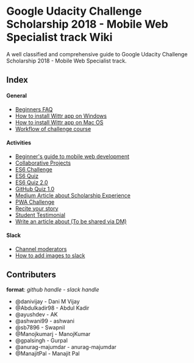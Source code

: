 # Google Udacity Challenge Scholarship 2018 - Mobile Web Specialist track Wiki
A well classified and comprehensive guide to Google Udacity Challenge Scholarship 2018 - Mobile Web Specialist track.

## Index

#### General
* [Beginners FAQ](general/Beginners%20FAQ.md)
* [How to install Wittr app on Windows](general/How%20to%20install%20Wittr%20Application%20on%20Windows.md)
* [How to install Wittr app on Mac OS](general/How%20to%20install%20Wittr%20Application%20on%20Mac.md)
* [Workflow of challenge course](general/WorkflowforUdacityGoogleChallengeScholarship.md)

#### Activities
* [Beginner's guide to mobile web development](activities/Beginners%20guide%20to%20mobile%20web%20development.md)
* [Collaborative Projects](activities/Collaborative%20Projects.md)
* [ES6 Challenge](activities/ES6%20Challenge.md)
* [ES6 Quiz](activities/ES6%20Quiz.md)
* [ES6 Quiz 2.0](activities/ES6Quiz%202.0.md)
* [GitHub Quiz 1.0](activities/GitHub%20Quiz%201.0.md)
* [Medium Article about Scholarship Experience](activities/Medium%20Article%20about%20Scholarship%20Experience.md)
* [PWA Challenge](activities/PWA%20Challenge.md)
* [Recite your story](activities/Recite%20your%20story.md)
* [Student Testimonial](activities/Student%20testimonial.md)
* [Write an article about (To be shared via DM)](activities/Write%20an%20article.md)

#### Slack
* [Channel moderators](slack/Channel%20moderators.md)
* [How to add images to slack](slack/How%20to%20add%20images%20to%20slack.md)

## Contributers
**format**: _github handle - slack handle_

* @danivijay - Dani M Vijay
* @Abdulkadir98 - Abdul Kadir
* @ayushdev - AK
* @ashwani99 - ashwani
* @sb7896 - Swapnil
* @Manojkumarj - ManojKumar
* @gpalsingh - Gurpal
* @anurag-majumdar - anurag-majumdar
* @ManajitPal - Manajit Pal
